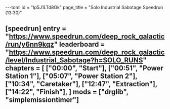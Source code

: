 ---toml
id = "Ip5J1LTd8Gk"
page_title = "Solo Industrial Sabotage Speedrun (13:30)"

[speedrun]
entry = "https://www.speedrun.com/deep_rock_galactic/run/y6nn9kqz"
leaderboard = "https://www.speedrun.com/deep_rock_galactic/level/Industrial_Sabotage?h=SOLO_RUNS"
chapters = [
  ["00:00", "Start"],
  ["00:51", "Power Station 1"],
  ["05:07", "Power Station 2"],
  ["10:34", "Caretaker"],
  ["12:47", "Extraction"],
  ["14:22", "Finish"],
]
mods = ["drglib", "simplemissiontimer"]
---
